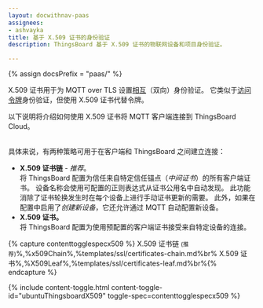 ```yaml
---
layout: docwithnav-paas
assignees:
- ashvayka
title: 基于 X.509 证书的身份验证
description: ThingsBoard 基于 X.509 证书的物联网设备和项目身份验证。

---
```


{% assign docsPrefix = "paas/" %}


X.509 证书用于为 MQTT over TLS 设置[相互](https://en.wikipedia.org/wiki/Mutual_authentication)（双向）身份验证。
它类似于[访问令牌](/docs/{{docsPrefix}}user-guide/access-token/)身份验证，但使用 X.509 证书代替令牌。

以下说明将介绍如何使用 X.509 证书将 MQTT 客户端连接到 ThingsBoard Cloud。

<br>具体来说，有两种策略可用于在客户端和 ThingsBoard 之间建立连接：

- **X.509 证书链** - *推荐*。<br>
  将 ThingsBoard 配置为信任来自特定信任锚点（*中间证书*）的所有客户端证书。
  设备名称会使用可配置的正则表达式从证书公用名中自动发现。
  此功能消除了证书轮换发生时在每个设备上进行手动证书更新的需要。
  此外，如果在配置中启用了*创建新设备*，它还允许通过 MQTT 自动配置新设备。
- **X.509 证书。** <br> 将 ThingsBoard 配置为使用预配置的客户端证书接受来自特定设备的连接。

{% capture contenttogglespecx509 %}
X.509 证书链 <small>(推荐)</small>%,%x509Chain%,%templates/ssl/certificates-chain.md%br%
X.509 证书%,%X509Leaf%,%templates/ssl/certificates-leaf.md%br%{% endcapture %}

{% include content-toggle.html content-toggle-id="ubuntuThingsboardX509" toggle-spec=contenttogglespecx509 %}